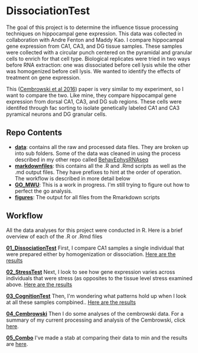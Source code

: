 # DissociationTest

The goal of this project is to determine the influence tissue processing techniques on hippocampal gene expression. This data was collected in collaboration with Andre Fenton and Maddy Kao. I compare hippocampal gene expression from CA1, CA3, and DG tissue samples. These samples were collected with a circular punch centered on the pyramidal and granular cells to enrich for that cell type. Biological replicates were tried in two ways before RNA extraction: one was dissociated before cell lysis while the other was homogenized before cell lysis. We wanted to identify the effects of treatment on gene expression. 

This ([Cembrowski et al 2016](https://elifesciences.org/content/5/e14997#fig1s3)) paper is very similar to my experiment, so I want to compare the two. Like mine, they compare hippocampal gene expression from dorsal CA1, CA3, and DG sub regions. These cells were identifed through fac sorting to isolate genetically labeled CA1 and CA3 pyramical neurons and DG granular cells. 

## Repo Contents
- [**data**]((./data/)): contains all the raw and processed data files. They are broken up into sub folders. Some of the data was cleaned in using the process described in my other repo called [BehavEphysRNAseq](https://github.com/raynamharris/BehavEphyRNAseq)
- [**markdownfiles**](./markdownfiles/): this contains all the .R and .Rmd scripts as well as the .md output files. They have prefixes to hint at the order of operation. The workflow is described in more detail below
- [**GO_MWU**](./GO_MWU/): This is a work in progress. I'm still trying to figure out how to perfect the go analysis.
- [**figures**](./figures/): The output for all files from the Rmarkdown scripts

## Workflow
All the data analyses for this project were conducted in R. Here is a brief overview of each of the .R or .Rmd files

[**01_DissociationTest**](./markdownfiles/01_DissociationTest.Rmd)
First, I compare CA1 samples a single individual that were prepared either by homogenization or dissociation. [Here are the results](./markdownfiles/01_DissociationTest.md)

[**02_StressTest**](./markdownfiles/02_StressTest.Rmd)
Next, I look to see how gene expression varies across individuals that were stress (as opposites to the tissue level stress examined above. [Here are the results](./markdownfiles/02_StressTest.md)

[**03_CognitionTest**](./markdownfiles/03_CognitionTest.Rmd)
Then, I'm wondering what patterns hold up when I look at all these samples compbined.. [Here are the results](./markdownfiles/03_CognitionTest.md)

[**04_Cembrowski**](./markdownfiles/04_Cembrowski.Rmd)
Then I do some analyses of the cembrowski data. For a summary of my current processing and analysis of the Cembrowski, click [here](./markdownfiles/04_Cembrowski.md).

[**05_Combo**](./markdownfiles/05_metaanlyses.Rmd)
I've made a stab at comparing their data to min and the results are [here](./markdownfiles/05_metaanlyses.md).
